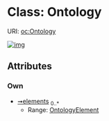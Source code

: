 
# Class: Ontology




URI: [oc:Ontology](http://w3id.org/ontogpt/ontology-class-templateOntology)


[![img](https://yuml.me/diagram/nofunky;dir:TB/class/[OntologyElement],[OntologyElement]<elements%200..*-++[Ontology])](https://yuml.me/diagram/nofunky;dir:TB/class/[OntologyElement],[OntologyElement]<elements%200..*-++[Ontology])

## Attributes


### Own

 * [➞elements](ontology__elements.md)  <sub>0..\*</sub>
     * Range: [OntologyElement](OntologyElement.md)
